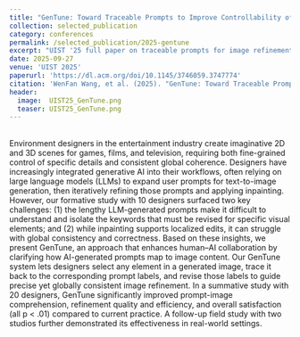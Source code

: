 ```yaml
---
title: "GenTune: Toward Traceable Prompts to Improve Controllability of Image Refinement in Environment Design"
collection: selected_publication
category: conferences
permalink: /selected_publication/2025-gentune
excerpt: "UIST '25 full paper on traceable prompts for image refinement in environment design."
date: 2025-09-27
venue: 'UIST 2025'
paperurl: 'https://dl.acm.org/doi/10.1145/3746059.3747774'
citation: 'WenFan Wang, et al. (2025). "GenTune: Toward Traceable Prompts to Improve Controllability of Image Refinement in Environment Design." <i>UIST 2025</i>.'
header:
  image:  UIST25_GenTune.png
  teaser: UIST25_GenTune.png
---
```


\
Environment designers in the entertainment industry create imaginative 2D and 3D scenes for games, films, and television, requiring both fine-grained control of specific details and consistent global coherence. Designers have increasingly integrated generative AI into their workflows, often relying on large language models (LLMs) to expand user prompts for text-to-image generation, then iteratively refining those prompts and applying inpainting. However, our formative study with 10 designers surfaced two key challenges: (1) the lengthy LLM-generated prompts make it difficult to understand and isolate the keywords that must be revised for specific visual elements; and (2) while inpainting supports localized edits, it can struggle with global consistency and correctness. 
Based on these insights, we present GenTune, an approach that enhances human–AI collaboration by clarifying how AI-generated prompts map to image content. Our GenTune system lets designers select any element in a generated image, trace it back to the corresponding prompt labels, and revise those labels to guide precise yet globally consistent image refinement. In a summative study with 20 designers, GenTune significantly improved prompt-image comprehension, refinement quality and efficiency, and overall satisfaction (all p < .01) compared to current practice. A follow-up field study with two studios further demonstrated its effectiveness in real-world settings.